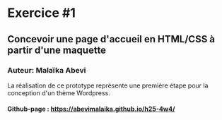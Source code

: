 # Exercice #1
## Concevoir une page d'accueil en HTML/CSS à partir d'une maquette 
### Auteur: Malaïka Abevi
La réalisation de ce prototype représente une première étape pour la conception d'un thème Wordpress.

#### Github-page : https://abevimalaika.github.io/h25-4w4/ 